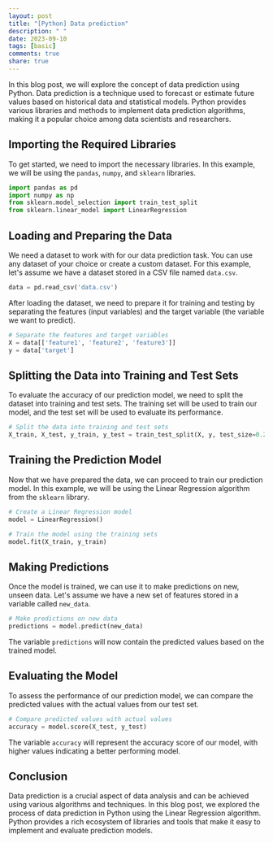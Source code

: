 ```yaml
---
layout: post
title: "[Python] Data prediction"
description: " "
date: 2023-09-10
tags: [basic]
comments: true
share: true
---
```


In this blog post, we will explore the concept of data prediction using Python. Data prediction is a technique used to forecast or estimate future values based on historical data and statistical models. Python provides various libraries and methods to implement data prediction algorithms, making it a popular choice among data scientists and researchers.

## Importing the Required Libraries
To get started, we need to import the necessary libraries. In this example, we will be using the `pandas`, `numpy`, and `sklearn` libraries.

```python
import pandas as pd
import numpy as np
from sklearn.model_selection import train_test_split
from sklearn.linear_model import LinearRegression
```

## Loading and Preparing the Data
We need a dataset to work with for our data prediction task. You can use any dataset of your choice or create a custom dataset. For this example, let's assume we have a dataset stored in a CSV file named `data.csv`. 

```python
data = pd.read_csv('data.csv')
```

After loading the dataset, we need to prepare it for training and testing by separating the features (input variables) and the target variable (the variable we want to predict).

```python
# Separate the features and target variables
X = data[['feature1', 'feature2', 'feature3']]
y = data['target']
```

## Splitting the Data into Training and Test Sets
To evaluate the accuracy of our prediction model, we need to split the dataset into training and test sets. The training set will be used to train our model, and the test set will be used to evaluate its performance.

```python
# Split the data into training and test sets
X_train, X_test, y_train, y_test = train_test_split(X, y, test_size=0.2, random_state=42)
```

## Training the Prediction Model
Now that we have prepared the data, we can proceed to train our prediction model. In this example, we will be using the Linear Regression algorithm from the `sklearn` library.

```python
# Create a Linear Regression model
model = LinearRegression()

# Train the model using the training sets
model.fit(X_train, y_train)
```

## Making Predictions
Once the model is trained, we can use it to make predictions on new, unseen data. Let's assume we have a new set of features stored in a variable called `new_data`.

```python
# Make predictions on new data
predictions = model.predict(new_data)
```

The variable `predictions` will now contain the predicted values based on the trained model.

## Evaluating the Model
To assess the performance of our prediction model, we can compare the predicted values with the actual values from our test set.

```python
# Compare predicted values with actual values
accuracy = model.score(X_test, y_test)
```

The variable `accuracy` will represent the accuracy score of our model, with higher values indicating a better performing model.

## Conclusion
Data prediction is a crucial aspect of data analysis and can be achieved using various algorithms and techniques. In this blog post, we explored the process of data prediction in Python using the Linear Regression algorithm. Python provides a rich ecosystem of libraries and tools that make it easy to implement and evaluate prediction models.
